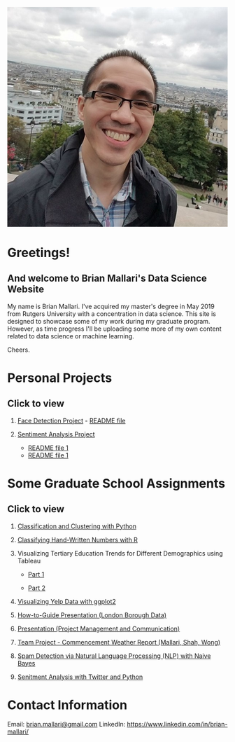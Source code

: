 ![image](GitHub_Profile_Pic_Sacre_Coeur_Paris_cropped.jpg)

# Greetings!
## And welcome to Brian Mallari's Data Science Website

My name is Brian Mallari. I've acquired my master's degree in May 2019 from Rutgers University with a concentration in data science.
This site is designed to showcase some of my work during my graduate program. However, as time progress I'll be uploading some more of my own content related to data science or machine learning. 

Cheers.

# Personal Projects
## Click to view

1. <a href = "https://github.com/brianmallari/Face-Detection-Project">Face Detection Project</a> - <a href = "https://github.com/brianmallari/Face-Detection-Project/blob/main/Face_Detection_README.pdf">README file</a>

2. <a href = "https://github.com/brianmallari/Sentiment-Analysis-Project">Sentiment Analysis Project</a> 
    - <a href = "https://github.com/brianmallari/Sentiment-Analysis-Project/blob/main/Sentiment_Analysis_README_1st_Half_How_to_Run_Scripts.pdf">README file 1</a>
    - <a href = "https://github.com/brianmallari/Sentiment-Analysis-Project/blob/main/Sentiment_Analysis_README_2nd_Half_Data_Analysis.pdf">README file 1</a>

# Some Graduate School Assignments
## Click to view

1. <a href="https://github.com/brianmallari/brian-mallari.github.io/blob/master/BrianMallari-Sample1-ClassificationAndClusteringwithPython.pdf">Classification and Clustering with Python</a>

2. <a href="https://github.com/brianmallari/brian-mallari.github.io/blob/master/BrianMallari-Sample2-ClassifyingHand-WrittenNumberswithR.pdf">Classifying Hand-Written Numbers with R</a>

3. Visualizing Tertiary Education Trends for Different Demographics using Tableau

    - <a href="https://github.com/brianmallari/brian-mallari.github.io/blob/master/BrianMallari-Sample3a-VisualizingTertiaryEducationTrendsforDifferentDemographicsusingTableau-Part1.pdf">Part 1</a>

    - <a href="https://github.com/brianmallari/brian-mallari.github.io/blob/master/BrianMallari-Sample3b-VisualizingTertiaryEducationTrendsforDifferentDemographicsusingTableau-Part2.pdf">Part 2</a>

4. <a href="https://github.com/brianmallari/brian-mallari.github.io/blob/master/BrianMallari-Sample4-VisualizingYelpDatawithggplot2.pdf">Visualizing Yelp Data with ggplot2</a>

5. <a href="https://github.com/brianmallari/brian-mallari.github.io/blob/master/BrianMallari-Sample5-HowtoGuide-LondonBoroughData.pdf">How-to-Guide Presentation (London Borough Data)</a>

6. <a href="https://github.com/brianmallari/brian-mallari.github.io/blob/master/BrianMallari-Sample6-Presentation-ProjectManagementandCommunication.pdf">Presentation (Project Management and Communication)</a>

7. <a href="https://github.com/brianmallari/brian-mallari.github.io/blob/master/BrianMallari-Sample7-TeamProject-CommencementWeatherReport-MallariShahWong.pdf">Team Project - Commencement Weather Report (Mallari, Shah, Wong)</a>

8. <a href="https://github.com/brianmallari/brian-mallari.github.io/blob/master/BrianMallari-Sample8-NLPwithNaiveBayes.pdf">Spam Detection via Natural Language Processing (NLP) with Naive Bayes</a>

9. <a href="https://github.com/brianmallari/brian-mallari.github.io/blob/master/BrianMallari-Sample9-SentimentAnalysisUsingTwitterandPython.pdf">Senitment Analysis with Twitter and Python</a>

# Contact Information
Email: brian.mallari@gmail.com
LinkedIn: https://www.linkedin.com/in/brian-mallari/
